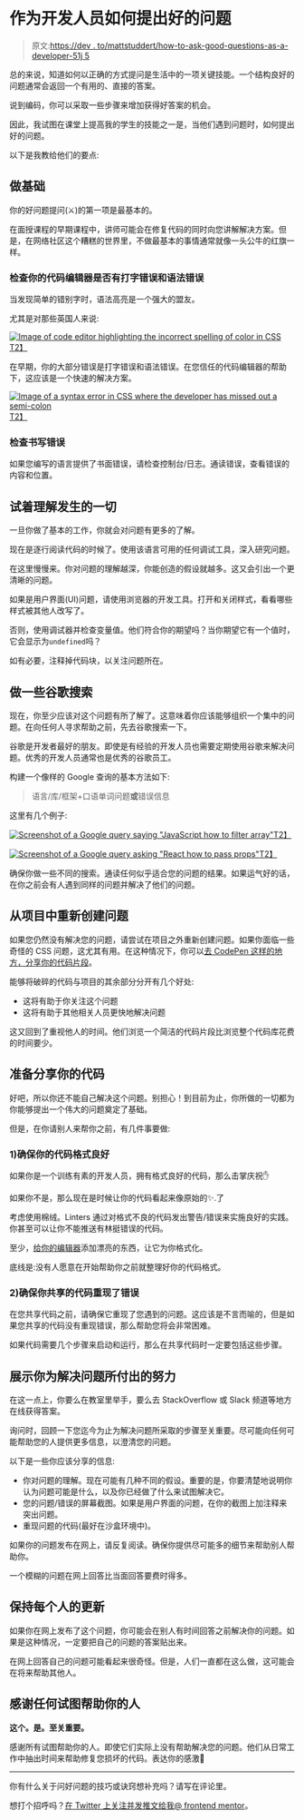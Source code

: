 # 作为开发人员如何提出好的问题

> 原文:[https://dev . to/mattstuddert/how-to-ask-good-questions-as-a-developer-51j 5](https://dev.to/mattstuddert/how-to-ask-good-questions-as-a-developer-51j5)

总的来说，知道如何以正确的方式提问是生活中的一项关键技能。一个结构良好的问题通常会返回一个有用的、直接的答案。

说到编码，你可以采取一些步骤来增加获得好答案的机会。

因此，我试图在课堂上提高我的学生的技能之一是，当他们遇到问题时，如何提出好的问题。

以下是我教给他们的要点:

## [](#do-the-basics)做基础

你的好问题提问(⚔️)的第一项是最基本的。

在面授课程的早期课程中，讲师可能会在修复代码的同时向您讲解解决方案。但是，在网络社区这个糟糕的世界里，不做最基本的事情通常就像一头公牛的红旗一样。

### 检查你的代码编辑器是否有打字错误和语法错误

当发现简单的错别字时，语法高亮是一个强大的盟友。

尤其是对那些英国人来说:

[![Image of code editor highlighting the incorrect spelling of color in CSS](../Images/55b78b12b066aa295e9e9c05afc716c7.png)T2】](https://res.cloudinary.com/practicaldev/image/fetch/s--6VYweB0r--/c_limit%2Cf_auto%2Cfl_progressive%2Cq_auto%2Cw_880/https://i.imgur.com/7nPKFnI.png)

在早期，你的大部分错误是打字错误和语法错误。在您信任的代码编辑器的帮助下，这应该是一个快速的解决方案。

[![Image of a syntax error in CSS where the developer has missed out a semi-colon](../Images/34f29efd82231795387bc4cf8a244a47.png)T2】](https://res.cloudinary.com/practicaldev/image/fetch/s--9vBaUKMI--/c_limit%2Cf_auto%2Cfl_progressive%2Cq_auto%2Cw_880/https://i.imgur.com/04QU9o8.png)

### [](#check-for-written-errors)检查书写错误

如果您编写的语言提供了书面错误，请检查控制台/日志。通读错误，查看错误的内容和位置。

## [](#try-to-understand-whats-going-on)试着理解发生的一切

一旦你做了基本的工作，你就会对问题有更多的了解。

现在是逐行阅读代码的时候了。使用该语言可用的任何调试工具，深入研究问题。

在这里慢慢来。你对问题的理解越深，你能创造的假设就越多。这又会引出一个更清晰的问题。

如果是用户界面(UI)问题，请使用浏览器的开发工具。打开和关闭样式，看看哪些样式被其他人改写了。

否则，使用调试器并检查变量值。他们符合你的期望吗？当你期望它有一个值时，它会显示为`undefined`吗？

如有必要，注释掉代码块，以关注问题所在。

## 做一些谷歌搜索

现在，你至少应该对这个问题有所了解了。这意味着你应该能够组织一个集中的问题。在向任何人寻求帮助之前，先去谷歌搜索一下。

谷歌是开发者最好的朋友。即使是有经验的开发人员也需要定期使用谷歌来解决问题。优秀的开发人员通常也是优秀的谷歌员工。

构建一个像样的 Google 查询的基本方法如下:

> 语言/库/框架+口语单词问题**或**错误信息

这里有几个例子:

[![Screenshot of a Google query saying "JavaScript how to filter array"](../Images/099eea98bef51b140f60e188ac6be955.png)T2】](https://res.cloudinary.com/practicaldev/image/fetch/s--liI9FrtU--/c_limit%2Cf_auto%2Cfl_progressive%2Cq_auto%2Cw_880/https://i.imgur.com/LwN6Ujg.png)

[![Screenshot of a Google query asking "React how to pass props"](../Images/248332fc0b4aa49e77bea4b58911a953.png)T2】](https://res.cloudinary.com/practicaldev/image/fetch/s--4LmrlU8_--/c_limit%2Cf_auto%2Cfl_progressive%2Cq_auto%2Cw_880/https://i.imgur.com/esyf0AS.png)

确保你做一些不同的搜索。通读任何似乎适合您的问题的结果。如果运气好的话，在你之前会有人遇到同样的问题并解决了他们的问题。

## [](#recreate-the-issue-away-from-the-project)从项目中重新创建问题

如果您仍然没有解决您的问题，请尝试在项目之外重新创建问题。如果你面临一些奇怪的 CSS 问题，这尤其有用。在这种情况下，你可以[去 CodePen 这样的地方，分享你的代码片段](https://codepen.io/)。

能够将破碎的代码与项目的其余部分分开有几个好处:

*   这将有助于你关注这个问题
*   这将有助于其他相关人员更快地解决问题

这又回到了重视他人的时间。他们浏览一个简洁的代码片段比浏览整个代码库花费的时间要少。

## [](#prepare-to-share-your-code)准备分享你的代码

好吧，所以你还不能自己解决这个问题。别担心！到目前为止，你所做的一切都为你能够提出一个伟大的问题奠定了基础。

但是，在你请别人来帮你之前，有几件事要做:

### 1)确保你的代码格式良好

如果你是一个训练有素的开发人员，拥有格式良好的代码，那么击掌庆祝✋

如果你不是，那么现在是时候让你的代码看起来像原始的✨.了

考虑使用棉绒。Linters 通过对格式不良的代码发出警告/错误来实施良好的实践。你甚至可以让你不能推送有林挺错误的代码。

至少，[给你的编辑器](https://prettier.io/)添加漂亮的东西，让它为你格式化。

底线是:没有人愿意在开始帮助你之前就整理好你的代码格式。

### 2)确保你共享的代码重现了错误

在您共享代码之前，请确保它重现了您遇到的问题。这应该是不言而喻的，但是如果您共享的代码没有重现错误，那么帮助您将会非常困难。

如果代码需要几个步骤来启动和运行，那么在共享代码时一定要包括这些步骤。

## [](#show-the-efforts-youve-gone-through-to-solve-the-problem)展示你为解决问题所付出的努力

在这一点上，你要么在教室里举手，要么去 StackOverflow 或 Slack 频道等地方在线获得答案。

询问时，回顾一下您迄今为止为解决问题所采取的步骤至关重要。尽可能向任何可能帮助您的人提供更多信息，以澄清您的问题。

以下是一些你应该分享的信息:

*   你对问题的理解。现在可能有几种不同的假设。重要的是，你要清楚地说明你认为问题可能是什么，以及你已经做了什么来试图解决它。
*   您的问题/错误的屏幕截图。如果是用户界面的问题，在你的截图上加注释来突出问题。
*   重现问题的代码(最好在沙盒环境中)。

如果你的问题发布在网上，请反复阅读。确保你提供尽可能多的细节来帮助别人帮助你。

一个模糊的问题在网上回答比当面回答要费时得多。

## [](#keep-everyone-updated)保持每个人的更新

如果你在网上发布了这个问题，你可能会在别人有时间回答之前解决你的问题。如果是这种情况，一定要把自己的问题的答案贴出来。

在网上回答自己的问题可能看起来很奇怪。但是，人们一直都在这么做，这可能会在将来帮助其他人。

## 感谢任何试图帮助你的人

**这个。是。至关重要。**

感谢所有试图帮助你的人。即使它们实际上没有帮助解决您的问题。他们从日常工作中抽出时间来帮助修复您损坏的代码。表达你的感激🙌

* * *

你有什么关于问好问题的技巧或诀窍想补充吗？请写在评论里。

想打个招呼吗？[在 Twitter 上关注并发推文给我@ frontend mentor](https://twitter.com/frontendmentor)。
